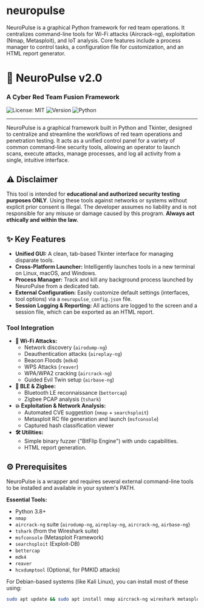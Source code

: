 # neuropulse
NeuroPulse is a graphical Python framework for red team operations. It centralizes command-line tools for Wi-Fi attacks (Aircrack-ng), exploitation (Nmap, Metasploit), and IoT analysis. Core features include a process manager to control tasks, a configuration file for customization, and an HTML report generator.

# 🧠 NeuroPulse v2.0
### A Cyber Red Team Fusion Framework

![License: MIT](https://img.shields.io/badge/License-MIT-blue.svg)
![Version](https://img.shields.io/badge/version-2.0-brightgreen)
![Python](https://img.shields.io/badge/python-3.8+-blue.svg)

---

NeuroPulse is a graphical framework built in Python and Tkinter, designed to centralize and streamline the workflows of red team operations and penetration testing. It acts as a unified control panel for a variety of common command-line security tools, allowing an operator to launch scans, execute attacks, manage processes, and log all activity from a single, intuitive interface.

<p align="center">
  </p>

## ⚠️ Disclaimer
This tool is intended for **educational and authorized security testing purposes ONLY**. Using these tools against networks or systems without explicit prior consent is illegal. The developer assumes no liability and is not responsible for any misuse or damage caused by this program. **Always act ethically and within the law.**

## ✨ Key Features

* **Unified GUI:** A clean, tab-based Tkinter interface for managing disparate tools.
* **Cross-Platform Launcher:** Intelligently launches tools in a new terminal on Linux, macOS, and Windows.
* **Process Manager:** Track and kill any background process launched by NeuroPulse from a dedicated tab.
* **External Configuration:** Easily customize default settings (interfaces, tool options) via a `neuropulse_config.json` file.
* **Session Logging & Reporting:** All actions are logged to the screen and a session file, which can be exported as an HTML report.

### Tool Integration
* **📶 Wi-Fi Attacks:**
    * Network discovery (`airodump-ng`)
    * Deauthentication attacks (`aireplay-ng`)
    * Beacon Floods (`mdk4`)
    * WPS Attacks (`reaver`)
    * WPA/WPA2 cracking (`aircrack-ng`)
    * Guided Evil Twin setup (`airbase-ng`)
* **📡 BLE & Zigbee:**
    * Bluetooth LE reconnaissance (`bettercap`)
    * Zigbee PCAP analysis (`tshark`)
* **💥 Exploitation & Network Analysis:**
    * Automated CVE suggestion (`nmap` + `searchsploit`)
    * Metasploit RC file generation and launch (`msfconsole`)
    * Captured hash classification viewer
* **🛠️ Utilities:**
    * Simple binary fuzzer ("BitFlip Engine") with undo capabilities.
    * HTML report generation.

## ⚙️ Prerequisites

NeuroPulse is a wrapper and requires several external command-line tools to be installed and available in your system's PATH.

**Essential Tools:**
* Python 3.8+
* `nmap`
* `aircrack-ng` suite (`airodump-ng`, `aireplay-ng`, `aircrack-ng`, `airbase-ng`)
* `tshark` (from the Wireshark suite)
* `msfconsole` (Metasploit Framework)
* `searchsploit` (Exploit-DB)
* `bettercap`
* `mdk4`
* `reaver`
* `hcxdumptool` (Optional, for PMKID attacks)

For Debian-based systems (like Kali Linux), you can install most of these using:
```bash
sudo apt update && sudo apt install nmap aircrack-ng wireshark metasploit-framework exploitdb bettercap mdk4 reaver -y
